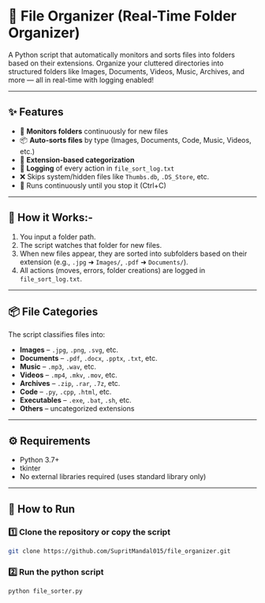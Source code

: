 # 📂 File Organizer (Real-Time Folder Organizer)

A Python script that automatically monitors and sorts files into folders based on their extensions. Organize your cluttered directories into structured folders like Images, Documents, Videos, Music, Archives, and more — all in real-time with logging enabled!

---

## ✨ Features

- 📁 **Monitors folders** continuously for new files
- 📦 **Auto-sorts files** by type (Images, Documents, Code, Music, Videos, etc.)
- 🧠 **Extension-based categorization**
- 🧾 **Logging** of every action in `file_sort_log.txt`
- ❌ Skips system/hidden files like `Thumbs.db`, `.DS_Store`, etc.
- 🔄 Runs continuously until you stop it (Ctrl+C)

---

## 🧠 How it Works:-

1. You input a folder path.
2. The script watches that folder for new files.
3. When new files appear, they are sorted into subfolders based on their extension (e.g., `.jpg` ➜ `Images/`, `.pdf` ➜ `Documents/`).
4. All actions (moves, errors, folder creations) are logged in `file_sort_log.txt`.

---

## 📦 File Categories

The script classifies files into:

- **Images** – `.jpg`, `.png`, `.svg`, etc.
- **Documents** – `.pdf`, `.docx`, `.pptx`, `.txt`, etc.
- **Music** – `.mp3`, `.wav`, etc.
- **Videos** – `.mp4`, `.mkv`, `.mov`, etc.
- **Archives** – `.zip`, `.rar`, `.7z`, etc.
- **Code** – `.py`, `.cpp`, `.html`, etc.
- **Executables** – `.exe`, `.bat`, `.sh`, etc.
- **Others** – uncategorized extensions

---

## ⚙️ Requirements

- Python 3.7+
- tkinter
- No external libraries required (uses standard library only)

---

## 🚀 How to Run

### 1️⃣ Clone the repository or copy the script

```bash
git clone https://github.com/SupritMandal015/file_organizer.git
```

### 2️⃣ Run the python script 

```bash
python file_sorter.py
